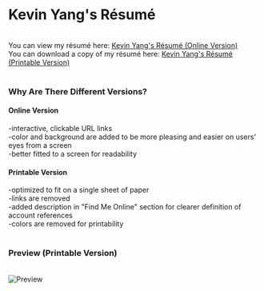 <h1>Kevin Yang's Résumé</h1>
<br>
You can view my résumé here: <a href='https://kyblockstacking.github.io/Resume/' target='_blank'>Kevin Yang's Résumé (Online Version)</a>
<br>
You can download a copy of my résumé here: <a href='https://github.com/kyblockstacking/Resume/files/2872484/KEVIN_YANG_Resume.pdf' target='_blank'>Kevin Yang's Résumé (Printable Version)</a>
<br>
<br>
<h3>Why Are There Different Versions?</h3>
<h4><strong>Online Version</strong></h4>
-interactive, clickable URL links
<br>
-color and background are added to be more pleasing and easier on users' eyes from a screen
<br>
-better fitted to a screen for readability
<br>
<h4><strong>Printable Version</strong></h4>
-optimized to fit on a single sheet of paper
<br>
-links are removed
<br>
-added description in "Find Me Online" section for clearer definition of account references
<br>
-colors are removed for printability
<br>
<br>
<h3>Preview (Printable Version)</h3>
<br>
<img alt='Preview' src='https://user-images.githubusercontent.com/40349734/52906738-2ea16600-3207-11e9-9a2a-5eaf24eb4c43.jpg'>
